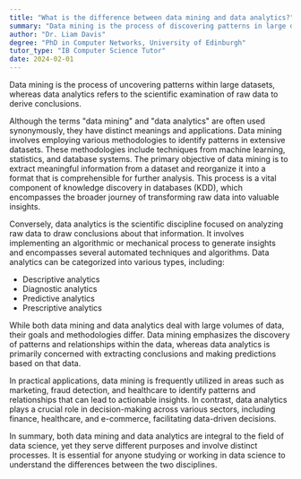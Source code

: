 ```yaml
---
title: "What is the difference between data mining and data analytics?"
summary: "Data mining is the process of discovering patterns in large data sets, while data analytics is the science of analysing raw data to make conclusions."
author: "Dr. Liam Davis"
degree: "PhD in Computer Networks, University of Edinburgh"
tutor_type: "IB Computer Science Tutor"
date: 2024-02-01
---
```


Data mining is the process of uncovering patterns within large datasets, whereas data analytics refers to the scientific examination of raw data to derive conclusions.

Although the terms "data mining" and "data analytics" are often used synonymously, they have distinct meanings and applications. Data mining involves employing various methodologies to identify patterns in extensive datasets. These methodologies include techniques from machine learning, statistics, and database systems. The primary objective of data mining is to extract meaningful information from a dataset and reorganize it into a format that is comprehensible for further analysis. This process is a vital component of knowledge discovery in databases (KDD), which encompasses the broader journey of transforming raw data into valuable insights.

Conversely, data analytics is the scientific discipline focused on analyzing raw data to draw conclusions about that information. It involves implementing an algorithmic or mechanical process to generate insights and encompasses several automated techniques and algorithms. Data analytics can be categorized into various types, including:

- Descriptive analytics
- Diagnostic analytics
- Predictive analytics
- Prescriptive analytics

While both data mining and data analytics deal with large volumes of data, their goals and methodologies differ. Data mining emphasizes the discovery of patterns and relationships within the data, whereas data analytics is primarily concerned with extracting conclusions and making predictions based on that data.

In practical applications, data mining is frequently utilized in areas such as marketing, fraud detection, and healthcare to identify patterns and relationships that can lead to actionable insights. In contrast, data analytics plays a crucial role in decision-making across various sectors, including finance, healthcare, and e-commerce, facilitating data-driven decisions.

In summary, both data mining and data analytics are integral to the field of data science, yet they serve different purposes and involve distinct processes. It is essential for anyone studying or working in data science to understand the differences between the two disciplines.
    